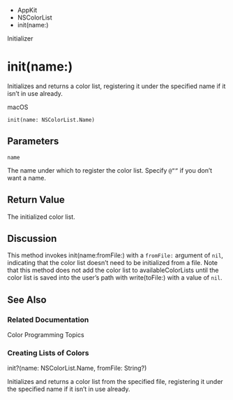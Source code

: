 

- AppKit
- NSColorList
-  init(name:) 

Initializer

# init(name:)

Initializes and returns a color list, registering it under the specified name if it isn’t in use already.

macOS

``` source
init(name: NSColorList.Name)
```

## Parameters 

`name`  

The name under which to register the color list. Specify `@””` if you don’t want a name.

## Return Value

The initialized color list.

## Discussion

This method invokes init(name:fromFile:) with a `fromFile:` argument of `nil`, indicating that the color list doesn’t need to be initialized from a file. Note that this method does not add the color list to availableColorLists until the color list is saved into the user’s path with write(toFile:) with a value of `nil`.

## See Also

### Related Documentation

Color Programming Topics

### Creating Lists of Colors

init?(name: NSColorList.Name, fromFile: String?)

Initializes and returns a color list from the specified file, registering it under the specified name if it isn’t in use already.

